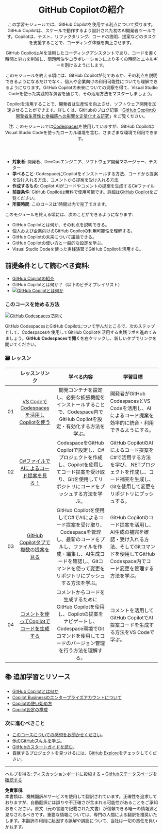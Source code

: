 <header>

# GitHub Copilotの紹介

この学習モジュールでは、GitHub Copilotを使用する利点について探ります。GitHub Copilotは、スケールで動作するよう設計された初のAI開発者ツールです。Copilotは、テスト、リファクタリング、コードの説明、提案などのタスクを支援することで、コーディング体験を向上させます。

GitHub CopilotはAIを活用したコーディングアシスタントであり、コードを書く時間と労力を削減し、問題解決やコラボレーションにより多くの時間とエネルギーを割けるようにします。

このモジュールを終える頃には、GitHub Copilotが何であるか、その利点を説明できるようになるだけでなく、個人や企業向けの利用可能性についても理解できるようになります。GitHub Copilotの未来についての洞察を得て、Visual Studio Codeを使った実践的な演習を通じて、その活用方法をマスターしましょう。

Copilotを活用することで、開発者は生産性を向上させ、ソフトウェア開発を加速させることができます。詳しくは、GitHubのブログ記事「[GitHub Copilotの開発者生産性と幸福感への影響を定量化する研究](https://github.blog/2022-09-07-research-quantifying-github-copilots-impact-on-developer-productivity-and-happiness)」をご覧ください。

注: このモジュールでは[Codespaces](https://github.com/codespaces)を使用していますが、GitHub CopilotはVisual Studio Codeを使ったローカル環境を含む、さまざまな環境で利用できます。
</header>

- **対象者**: 開発者、DevOpsエンジニア、ソフトウェア開発マネージャー、テスター
- **学べること**: CodespaceにCopilotをインストールする方法、コードから提案を受け入れる方法、コメントから提案を受け入れる方法
- **作成するもの**: Copilot AIがコードやコメントの提案を生成するC#ファイル
- **前提条件**: GitHub Copilotは無料で使用可能です。詳細は[GitHub Copilot](https://gh.io/copilot)をご覧ください。
- **所要時間**: このコースは1時間以内で完了できます。

このモジュールを終える頃には、次のことができるようになります:

- GitHub Copilotとは何か、その利点を説明できる。
- 個人および企業向けのGitHub Copilotの利用可能性を理解する。
- GitHub Copilotの未来について議論できる。
- GitHub Copilotの使い方と一般的な設定を学ぶ。
- Visual Studio Codeを使った実践演習でGitHub Copilotを活用する。

## 前提条件として読むべき資料:
- [GitHub Copilotの紹介](https://learn.microsoft.com/en-us/training/modules/introduction-to-github-copilot/)
- GitHub Copilotとは何か？（以下のビデオプレイリスト）
- [![GitHub Copilotとは何か](https://img.youtube.com/vi/QG1E0SCqqW8/0.jpg)](https://learn.microsoft.com/shows/introduction-to-github-copilot/what-is-github-copilot-1-of-6/)

### このコースを始める方法

[![GitHub Codespacesで開く](https://github.com/codespaces/badge.svg)](https://codespaces.new/microsoft/mastering-github-copilot-for-dotnet-csharp-developers?devcontainer_path=.devcontainer%2Fintroduction%2Fdevcontainer.json)

GitHub CodespacesとGitHub Copilotについて学んだところで、次のステップとして、Codespacesを使用してGitHub Copilotを活用する実践ラボを進めてみましょう。**GitHub Codespacesで開く**を右クリックし、新しいタブでリンクを開いてください。

### 🗃️ レッスン
|       |              レッスンリンク              |                       学べる内容                       |                     学習目標                 |                             
| :---: | :------------------------------------: | :---------------------------------------------------------: | ----------------------------------------------------------- |
| 01 | [VS CodeでCodespacesを活用しCopilotを使う](https://github.com/microsoft/mastering-github-copilot-for-dotnet-csharp-developers/blob/main/03-Introduction-to-GitHub-Copilot/steps/1-copilot-extension.md) | 開発コンテナを設定し、必要な拡張機能をインストールすることで、Codespace内でGitHub Copilotを設定・有効化する方法を学ぶ。 | 開発者がGitHub CodespacesとVS Codeを活用し、AIによるコード提案を効率的に統合・利用できるようにする。 |
| 02 | [C#ファイルでAIによるコード提案を見る！](https://github.com/microsoft/mastering-github-copilot-for-dotnet-csharp-developers/blob/main/03-Introduction-to-GitHub-Copilot/steps/2-skills-dotnet.md) | CodespaceをGitHub Copilotで設定し、C#プロジェクトを作成し、Copilotを使用してコード提案を受け取り、Gitを使用してリポジトリにコードをプッシュする方法を学ぶ。 | GitHub CopilotのAIによるコード提案をC#で活用する方法を学び、.NETプロジェクトを作成し、コード補完を生成し、Gitを使用して変更をリポジトリにプッシュする。 | 
| 03 | [GitHub Copilotタブで複数の提案を見る](https://github.com/microsoft/mastering-github-copilot-for-dotnet-csharp-developers/blob/main/03-Introduction-to-GitHub-Copilot/steps/3-copilot-hub.md) | GitHub Copilotを使用してC#でAIによるコード提案を受け取り、Codespaceを管理し、最新のコードをプルし、ファイルを作成・編集し、AI生成コードを確認し、Gitコマンドを使って変更をリポジトリにプッシュする方法を学ぶ。 | GitHub Copilotのコード提案を活用し、AI生成の補完を確認・受け入れる方法、そしてGitコマンドを使用してGitHub Codespace内でコード変更を管理する方法を学ぶ。 | 
| 04 | [コメントを使ってCopilotでコードを生成する](https://github.com/microsoft/mastering-github-copilot-for-dotnet-csharp-developers/blob/main/03-Introduction-to-GitHub-Copilot/steps/4-copilot-comment.md) | コメントからコードを生成するためにGitHub Copilotを使用し、Copilotの提案をナビゲートし、Codespace環境でGitコマンドを使用してコードのバージョン管理を行う方法を理解する。 | コメントを活用してGitHub CopilotでAI提案コードを生成する方法をVS Codeで学ぶ。 |

## 📚 追加学習とリソース

- [GitHub Copilotとは何か](https://docs.github.com/en/copilot/about-github-copilot/what-is-github-copilot)
- [Copilot Businessのエンタープライズアカウントについて](https://docs.github.com/en/enterprise-cloud@latest/admin/copilot-business-only/about-enterprise-accounts-for-copilot-business)
- [Copilotの使い始め方](https://docs.github.com/en/copilot/getting-started-with-github-copilot/getting-started-with-github-copilot-in-visual-studio-code)
- [Copilot設定の構成](https://docs.github.com/en/copilot/configuring-github-copilot/configuring-github-copilot-settings-on-githubcom)

### 次に進むべきこと

- [このコースについての感想をお聞かせください](https://github.com/orgs/skills/discussions/categories/code-with-copilot)。
- [他のGitHubスキルを学ぶ](https://github.com/skills)。
- [GitHubのスタートガイドを読む](https://docs.github.com/en/get-started)。
- 貢献するプロジェクトを見つけるには、[GitHub Explore](https://github.com/explore)をチェックしてください。

<footer>

---

ヘルプを得る: [ディスカッションボードに投稿する](https://github.com/orgs/skills/discussions/categories/code-with-copilot) • [GitHubステータスページを確認する](https://www.githubstatus.com/)

**免責事項**:  
本書類は、機械翻訳AIサービスを使用して翻訳されています。正確性を追求しておりますが、自動翻訳には誤りや不正確さが含まれる可能性があることをご承知おきください。原文（元の言語で記載された文書）が信頼できる唯一の情報源と見なされるべきです。重要な情報については、専門の人間による翻訳を推奨いたします。本翻訳の利用に起因する誤解や誤認について、当社は一切の責任を負いかねます。